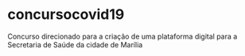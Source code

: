# concursocovid19
Concurso direcionado para a criação de uma plataforma digital para a Secretaria de Saúde da cidade de Marília
